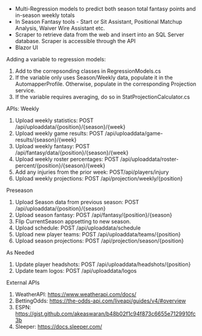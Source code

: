 - Multi-Regression models to predict both season total fantasy points and in-season weekly totals
- In Season Fantasy tools - Start or Sit Assistant, Positional Matchup Analysis, Waiver Wire Assistant etc.
- Scraper to retrieve data from the web and insert into an SQL Server database. Scraper is accessible through the API
- Blazor UI
  
Adding a variable to regression models:
1. Add to the correpsonding classes in RegressionModels.cs
2. If the variable only uses Season/Weekly data, populate it in the AutomapperProfile. Otherwise, populate in the corresponding Projection service.
3. If the variable requires averaging, do so in StatProjectionCalculator.cs

APIs:
Weekly 
1. Upload weekly statistics: POST /api/uploaddata/{position}/{season}/{week}
2. Upload weekly game results: POST /api/uploaddata/game-results/{season}/{week}
3. Upload weekly fantasy: POST /api/fantasy/data/{position}/{season}/{week}
4. Upload weekly roster percentages: POST /api/uploaddata/roster-percent/{position}/{season}/{week}
5. Add any injuries from the prior week: POST/api/players/injury 
6. Upload weekly projections: POST /api/projection/weekly/{position}

Preseason
1. Upload Season data from previous season: POST /api/uploaddata/{position}/{season}
2. Upload season fantasy: POST /api/fantasy/{position}/{season}
3. Flip CurrentSeason appsetting to new season.
4. Upload schedule: POST /api/uploaddata/schedule
5. Upload new player teams: POST /api/uploaddata/teams/{position}
6. Upload season projections: POST /api/projection/season/{position} 

As Needed
1. Update player headshots: POST /api/uploaddata/headshots/{position}
2. Update team logos: POST /api/uploaddata/logos

External APIs
1. WeatherAPI: https://www.weatherapi.com/docs/
2. BettingOdds: https://the-odds-api.com/liveapi/guides/v4/#overview
3. ESPN: https://gist.github.com/akeaswaran/b48b02f1c94f873c6655e7129910fc3b
4. Sleeper: https://docs.sleeper.com/

